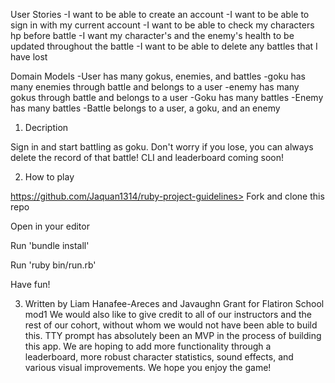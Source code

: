 User Stories
-I want to be able to create an account
-I want to be able to sign in with my current account
-I want to be able to check my characters hp before battle
-I want my character's and the enemy's health to be updated throughout the battle
-I want to be able to delete any battles that I have lost

Domain Models
-User has many gokus, enemies, and battles
-goku has many enemies through battle and belongs to a user
-enemy has many gokus through battle and belongs to a user
-Goku has many battles
-Enemy has many battles
-Battle belongs to a user, a goku, and an enemy

1. Decription

Sign in and start battling as goku.  Don't worry if you lose, you can always delete the record of that battle! CLI and leaderboard coming soon!

2. How to play

 https://github.com/Jaquan1314/ruby-project-guidelines> Fork and clone this repo

 Open in your editor

 Run 'bundle install'

 Run 'ruby bin/run.rb'

 Have fun!

3. Written by Liam Hanafee-Areces and Javaughn Grant for Flatiron School mod1
  We would also like to give credit to all of our instructors and the rest of our cohort, without whom we would not have been able to build this.  TTY prompt has absolutely been an MVP in the process of building this app.  We are hoping to add more functionality through a leaderboard, more robust character statistics, sound effects, and various visual improvements.  We hope you enjoy the game!
